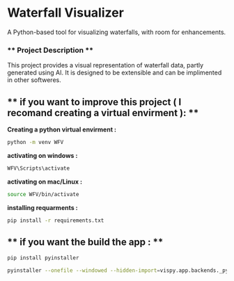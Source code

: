 # Waterfall Visualizer
A Python-based tool for visualizing waterfalls, with room for enhancements.

### ** Project Description **
This project provides a visual representation of waterfall data, partly generated using AI. It is designed to be extensible and can be implimented in other softweres.


## ** if you want to improve this project ( I recomand creating a virtual envirment ): **

**Creating a python virtual envirment :**
```bash
python -m venv WFV
```

**activating on windows :**
```bash
WFV\Scripts\activate
```

**activating on mac/Linux :**
```bash
source WFV/bin/activate
```

**installing requarments :**
```bash
pip install -r requirements.txt
```


## ** if you want the build the app : **

```bash
pip install pyinstaller
```

```bash
pyinstaller --onefile --windowed --hidden-import=vispy.app.backends._pyqt5 --icon=image.ico WaterFall_Visulazer.py
```
